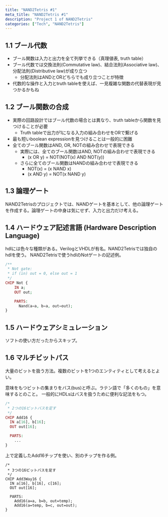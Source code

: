 ```yaml
---
title: "NAND2Tetris #1"
meta_title: "NAND2Tetris #1"
description: "Project 1 of NAND2Tetris"
categories: ["Tech", "NAND2Tetris"]
---
```


## 1.1 ブール代数

- ブール関数は入力と出力を全て列挙できる（真理値表, truth table）
- ブール代数では交換法則(Commutative law)、結合法則(Associative law)、分配法則(Distributive law)が成り立つ
  - 分配法則はANDとORどちらでも成り立つことが特徴
- 代数的な操作と入力とtruth tableを使えば、一見複雑な関数の代替表現が見つかるかもね

## 1.2 ブール関数の合成

- 実際の回路設計ではブール代数の場合とは異なり、truth tableから関数を見つけることが必要
  - Truth tableで出力が1になる入力の組み合わせをORで繋げる
- 最も短いboolean expressionを見つけることは一般的に困難
- 全てのブール関数はAND, OR, NOTの組み合わせで表現できる
  - 実際には、全てのブール関数はAND, NOTの組み合わせで表現できる
    - (x OR y) = NOT(NOT(x) AND NOT(y))
  - さらに全てのブール関数はNANDの組み合わせで表現できる
    - NOT(x) = (x NAND x)
    - (x AND y) = NOT(x NAND y)

## 1.3 論理ゲート

NAND2Tetrisのプロジェクトでは、NANDゲートを基本として、他の論理ゲートを作成する。論理ゲートの中身は気にせず、入力と出力だけ考える。

## 1.4 ハードウェア記述言語 (Hardware Description Language)

hdlには色々な種類がある。VerilogとVHDLが有名。NAND2Tetrisでは独自のhdlを使う。
NAND2Tetrisで使うhdlのNotゲートの記述例。

```php
/**
 * Not gate:
 * if (in) out = 0, else out = 1
 */
CHIP Not {
    IN a;
    OUT out;

    PARTS:
      Nand(a=a, b=a, out=out);
}
```

## 1.5 ハードウェアシミュレーション

ソフトの使い方だったからスキップ。

## 1.6 マルチビットパス

大量のビットを扱う方法。複数のビットを1つのエンティティとして考えるとよい。

意味をもつビットの集まりをバス(bus)と呼ぶ。ラテン語で「多くのもの」を意味するとのこと。
一般的にHDLsはバスを扱うために便利な記法をもつ。

```php
/*
 * 2つの16ビットバスを足す
 */
CHIP Add16 {
  IN a[16], b[16];
  OUT out[16];

  PARTS:
    ...
}
```

上で定義したAdd16チップを使い、別のチップを作る例。

```text
/*
 * 3つの16ビットバスを足す
 */
CHIP Add3Way16 {
  IN a[16], b[16], c[16];
  OUT out[16];

  PARTS:
    Add16(a=a, b=b, out=temp);
    Add16(a=temp, b=c, out=out);
}
```

